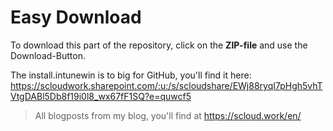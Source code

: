 # Easy Download
To download this part of the repository, click on the **ZIP-file** and use the Download-Button.

The install.intunewin is to big for GitHub, you'll find it here: https://scloudwork.sharepoint.com/:u:/s/scloudshare/EWj88ryqI7pHgh5vhTVtgDABl5Db8f19i0l8_wx67fF1SQ?e=quwcf5

> All blogposts from my blog, you'll find at https://scloud.work/en/